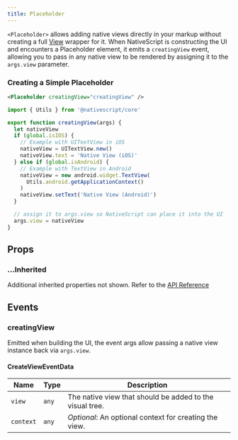 ```yaml
---
title: Placeholder
---
```


`<Placeholder>` allows adding native views directly in your markup without creating a full [View](#) wrapper for it. When NativeScript is constructing the UI and encounters a Placeholder element, it emits a `creatingView` event, allowing you to pass in any native view to be rendered by assigning it to the `args.view` parameter.

### Creating a Simple Placeholder

<!-- /// flavor plain -->

```xml
<Placeholder creatingView="creatingView" />
```

```ts
import { Utils } from '@nativescript/core'

export function creatingView(args) {
  let nativeView
  if (global.isIOS) {
    // Example with UITextView in iOS
    nativeView = UITextView.new()
    nativeView.text = 'Native View (iOS)'
  } else if (global.isAndroid) {
    // Example with TextView in Android
    nativeView = new android.widget.TextView(
      Utils.android.getApplicationContext()
    )
    nativeView.setText('Native View (Android)')
  }

  // assign it to args.view so NativeScript can place it into the UI
  args.view = nativeView
}
```

<!-- ///

/// flavor react

```tsx
import { isIOS, isAndroid } from '@nativescript/core'
;<placeholder
  onCreatingView={() => {
    if (isIOS) {
      // Example with UILabel in iOS
      const nativeView = new UILabel()
      nativeView.text = 'Native View - iOS'
      args.view = nativeView
    } else if (isAndroid) {
      // Example with TextView in Android
      const nativeView = new android.widget.TextView(args.context)
      nativeView.setSingleLine(true)
      nativeView.setEllipsize(android.text.TextUtils.TruncateAt.END)
      nativeView.setText('Native View - Android')
      args.view = nativeView
    } else {
      console.warn(
        'Unsupported platform! Did they finally make NativeScript for desktop?'
      )
    }
  }}
/>
```

///

/// flavor angular

```xml
<Placeholder (creatingView)="creatingView($event)" />
```

```ts
import { Utils, Placeholder } from '@nativescript/core'

function creatingView(args) {
  const placeholder = args.object as Placeholder

  let nativeView
  if (global.isIOS) {
    // Example with UITextView in iOS
    nativeView = UITextView.new()
    nativeView.text = 'Native View (iOS)'
  } else if (global.isAndroid) {
    // Example with TextView in Android
    nativeView = new android.widget.TextView(Utils.android.getApplicationContext())
    nativeView.setText('Native View (Android)')
  }

  placeholder.view = nativeView
}
```

///

/// flavor vue

```xml
<Placeholder @creatingView="creatingView" />
```

```js
// Example with TextView in Android
methods: {
  creatingView: function(args) {
      const nativeView = new android.widget.TextView(args.context);
      nativeView.setSingleLine(true);
      nativeView.setEllipsize(android.text.TextUtils.TruncateAt.END);
      nativeView.setText("Native View - Android");
      args.view = nativeView;
  }
}
// Example with UILabel in iOS
methods: {
  creatingView: function(args) {
      const nativeView = new UILabel();
      nativeView.text = "Native View - iOS";
      args.view = nativeView;
  }
}
```

/// -->

## Props

### ...Inherited

Additional inherited properties not shown. Refer to the [API Reference](https://docs.nativescript.org/api-reference/classes/placeholder)

## Events

### creatingView

Emitted when building the UI, the event args allow passing a native view instance back via `args.view`.

#### CreateViewEventData

<!-- todo: perhaps just link to API ref. -->

| Name      | Type  | Description                                              |
| --------- | ----- | -------------------------------------------------------- |
| `view`    | `any` | The native view that should be added to the visual tree. |
| `context` | `any` | _Optional_: An optional context for creating the view.   |
